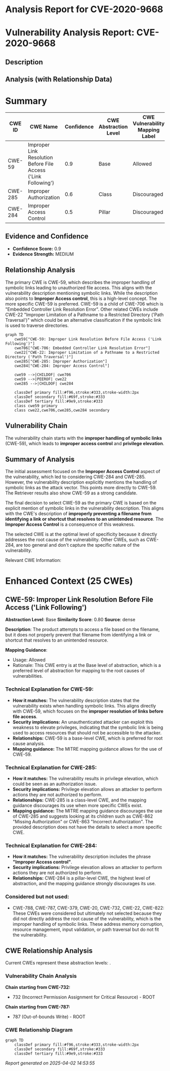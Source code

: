 # Analysis Report for CVE-2020-9668

# Vulnerability Analysis Report: CVE-2020-9668

## Description



## Analysis (with Relationship Data)

# Summary
| CWE ID | CWE Name | Confidence | CWE Abstraction Level | CWE Vulnerability Mapping Label | CWE-Vulnerability Mapping Notes |
|---|---|---|---|---|---|
| CWE-59 | Improper Link Resolution Before File Access ('Link Following') | 0.9 | Base | Allowed | Primary CWE |
| CWE-285 | Improper Authorization | 0.6 | Class | Discouraged | Secondary Candidate |
| CWE-284 | Improper Access Control | 0.5 | Pillar | Discouraged | Secondary Candidate |

## Evidence and Confidence

*   **Confidence Score:** 0.9
*   **Evidence Strength:** MEDIUM

## Relationship Analysis
The primary CWE is CWE-59, which describes the improper handling of symbolic links leading to unauthorized file access. This aligns with the vulnerability description mentioning symbolic links. While the description also points to **Improper Access control**, this is a high-level concept. The more specific CWE-59 is preferred. CWE-59 is a child of CWE-706 which is "Embedded Controller Link Resolution Error". Other related CWEs include CWE-22 "Improper Limitation of a Pathname to a Restricted Directory ('Path Traversal')" which could be an alternative classification if the symbolic link is used to traverse directories.

```mermaid
graph TD
    cwe59["CWE-59: Improper Link Resolution Before File Access ('Link Following')"]
    cwe706["CWE-706: Embedded Controller Link Resolution Error"]
    cwe22["CWE-22: Improper Limitation of a Pathname to a Restricted Directory ('Path Traversal')"]
    cwe285["CWE-285: Improper Authorization"]
    cwe284["CWE-284: Improper Access Control"]

    cwe59 -->|CHILDOF| cwe706
    cwe59 -->|PEEROF| cwe22
    cwe285 -->|CHILDOF| cwe284
    
    classDef primary fill:#f96,stroke:#333,stroke-width:2px
    classDef secondary fill:#69f,stroke:#333
    classDef tertiary fill:#9e9,stroke:#333
    class cwe59 primary
    class cwe22,cwe706,cwe285,cwe284 secondary
```

## Vulnerability Chain
The vulnerability chain starts with the **improper handling of symbolic links** (CWE-59), which leads to **improper access control** and **privilege elevation**.

## Summary of Analysis
The initial assessment focused on the **Improper Access Control** aspect of the vulnerability, which led to considering CWE-284 and CWE-285. However, the vulnerability description explicitly mentions the handling of symbolic links as the attack vector. This points more directly to CWE-59. The Retriever results also show CWE-59 as a strong candidate.

The final decision to select CWE-59 as the primary CWE is based on the explicit mention of symbolic links in the vulnerability description. This aligns with the CWE's description of **improperly preventing a filename from identifying a link or shortcut that resolves to an unintended resource**. The **Improper Access Control** is a consequence of this weakness.

The selected CWE is at the optimal level of specificity because it directly addresses the root cause of the vulnerability. Other CWEs, such as CWE-284, are too general and don't capture the specific nature of the vulnerability.

Relevant CWE Information:

# Enhanced Context (25 CWEs)

## CWE-59: Improper Link Resolution Before File Access ('Link Following')
**Abstraction Level**: Base
**Similarity Score**: 0.80
**Source**: dense

**Description**:
The product attempts to access a file based on the filename, but it does not properly prevent that filename from identifying a link or shortcut that resolves to an unintended resource.

**Mapping Guidance**:
- Usage: Allowed
- Rationale: This CWE entry is at the Base level of abstraction, which is a preferred level of abstraction for mapping to the root causes of vulnerabilities.

### Technical Explanation for CWE-59:
- **How it matches:** The vulnerability description states that the vulnerability exists when handling symbolic links. This aligns directly with CWE-59, which focuses on the **improper resolution of links before file access**.
- **Security implications:** An unauthenticated attacker can exploit this weakness to elevate privileges, indicating that the symbolic link is being used to access resources that should not be accessible to the attacker.
- **Relationships:** CWE-59 is a base-level CWE, which is preferred for root cause analysis.
- **Mapping guidance:** The MITRE mapping guidance allows for the use of CWE-59.

### Technical Explanation for CWE-285:
- **How it matches:** The vulnerability results in privilege elevation, which could be seen as an authorization issue.
- **Security implications:** Privilege elevation allows an attacker to perform actions they are not authorized to perform.
- **Relationships:** CWE-285 is a class-level CWE, and the mapping guidance discourages its use when more specific CWEs exist.
- **Mapping guidance:** The MITRE mapping guidance discourages the use of CWE-285 and suggests looking at its children such as CWE-862 "Missing Authorization" or CWE-863 "Incorrect Authorization". The provided description does not have the details to select a more specific CWE.

### Technical Explanation for CWE-284:
- **How it matches:** The vulnerability description includes the phrase **"Improper Access control"**.
- **Security implications:** Privilege elevation allows an attacker to perform actions they are not authorized to perform.
- **Relationships:** CWE-284 is a pillar-level CWE, the highest level of abstraction, and the mapping guidance strongly discourages its use.

### Considered but not used:
- CWE-788, CWE-787, CWE-379, CWE-20, CWE-732, CWE-22, CWE-822: These CWEs were considered but ultimately not selected because they did not directly address the root cause of the vulnerability, which is the improper handling of symbolic links. These address memory corruption, resource management, input validation, or path traversal but do not fit the vulnerability.


## CWE Relationship Analysis

Current CWEs represent these abstraction levels: .


### Vulnerability Chain Analysis

**Chain starting from CWE-732:**
- 732 (Incorrect Permission Assignment for Critical Resource) - ROOT


**Chain starting from CWE-787:**
- 787 (Out-of-bounds Write) - ROOT



### CWE Relationship Diagram

```mermaid
graph TD
    classDef primary fill:#f96,stroke:#333,stroke-width:2px
    classDef secondary fill:#69f,stroke:#333
    classDef tertiary fill:#9e9,stroke:#333
```



*Report generated on 2025-04-02 14:53:55*
